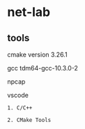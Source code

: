 # net-lab

## tools
cmake version 3.26.1

gcc tdm64-gcc-10.3.0-2

npcap

vscode 
    
    1. C/C++
    
    2. CMake Tools
